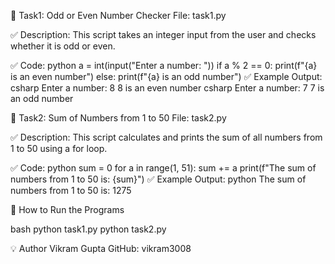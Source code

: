 📂 Task1: Odd or Even Number Checker
File: task1.py

✅ Description:
This script takes an integer input from the user and checks whether it is odd or even.

✅ Code:
python
a = int(input("Enter a number: "))
if a % 2 == 0:
    print(f"{a} is an even number")
else:
    print(f"{a} is an odd number")
✅ Example Output:
csharp
Enter a number: 8
8 is an even number
csharp
Enter a number: 7
7 is an odd number


📂 Task2: Sum of Numbers from 1 to 50
File: task2.py

✅ Description:
This script calculates and prints the sum of all numbers from 1 to 50 using a for loop.

✅ Code:
python
sum = 0
for a in range(1, 51):
    sum += a
print(f"The sum of numbers from 1 to 50 is: {sum}")
✅ Example Output:
python
The sum of numbers from 1 to 50 is: 1275

🚀 How to Run the Programs

bash
python task1.py
python task2.py

💡 Author
Vikram Gupta
GitHub: vikram3008
